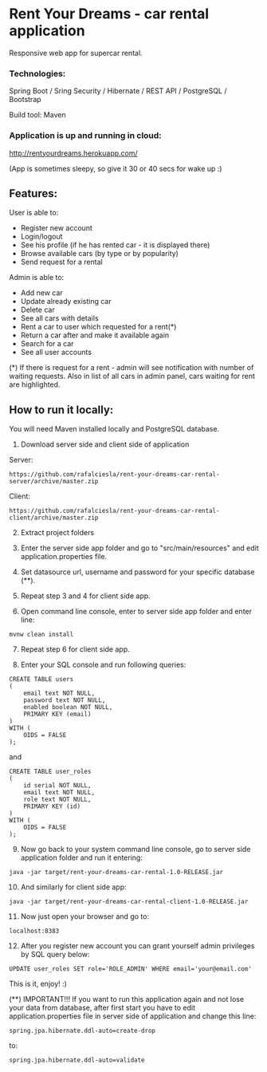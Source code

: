 # Rent Your Dreams - car rental application

Responsive web app for supercar rental.

### Technologies:

Spring Boot / Sring Security / Hibernate / REST API / PostgreSQL / Bootstrap

Build tool: Maven

### Application is up and running in cloud:

http://rentyourdreams.herokuapp.com/

(App is sometimes sleepy, so give it 30 or 40 secs for wake up :)


## Features:

User is able to:

* Register new account
* Login/logout
* See his profile (if he has rented car - it is displayed there)
* Browse available cars (by type or by popularity)
* Send request for a rental

Admin is able to:

* Add new car
* Update already existing car
* Delete car
* See all cars with details
* Rent a car to user which requested for a rent(*)
* Return a car after and make it available again
* Search for a car
* See all user accounts

(*) If there is request for a rent - admin will see notification with number of waiting requests. Also in list of all cars in admin panel, cars waiting for rent are highlighted.



## How to run it locally:

You will need Maven installed locally and PostgreSQL database.

1. Download server side and client side of application

Server:
```
https://github.com/rafalciesla/rent-your-dreams-car-rental-server/archive/master.zip
```

Client:
```
https://github.com/rafalciesla/rent-your-dreams-car-rental-client/archive/master.zip
```

2. Extract project folders

3. Enter the server side app folder and go to "src/main/resources" and edit application.properties file.

4. Set datasource url, username and password for your specific database (**).

5. Repeat step 3 and 4 for client side app.

6. Open command line console, enter to server side app folder and enter line:

```
mvnw clean install
```

7. Repeat step 6 for client side app.

8. Enter your SQL console and run following queries:

```
CREATE TABLE users
(
    email text NOT NULL,
    password text NOT NULL,
    enabled boolean NOT NULL,
    PRIMARY KEY (email)
)
WITH (
    OIDS = FALSE
);
```

and

```
CREATE TABLE user_roles
(
    id serial NOT NULL,
    email text NOT NULL,
    role text NOT NULL,
    PRIMARY KEY (id)
)
WITH (
    OIDS = FALSE
);
```

9. Now go back to your system command line console, go to server side application folder and run it entering:

```
java -jar target/rent-your-dreams-car-rental-1.0-RELEASE.jar
```

10. And similarly for client side app:

```
java -jar target/rent-your-dreams-car-rental-client-1.0-RELEASE.jar
```

11. Now just open your browser and go to:

```
localhost:8383
```

12. After you register new account you can grant yourself admin privileges by SQL query below:

```
UPDATE user_roles SET role='ROLE_ADMIN' WHERE email='your@email.com'
```

This is it, enjoy! :)


(**) IMPORTANT!!! If you want to run this application again and not lose your data from database, after first start you have to edit application.properties file in server side of application and change this line:

```
spring.jpa.hibernate.ddl-auto=create-drop
```

to:

```
spring.jpa.hibernate.ddl-auto=validate
```
